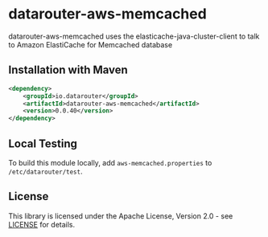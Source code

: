 # datarouter-aws-memcached

datarouter-aws-memcached uses the elasticache-java-cluster-client to talk to Amazon ElastiCache for Memcached database

## Installation with Maven

```xml
<dependency>
	<groupId>io.datarouter</groupId>
	<artifactId>datarouter-aws-memcached</artifactId>
	<version>0.0.40</version>
</dependency>
```

## Local Testing
To build this module locally, add `aws-memcached.properties` to `/etc/datarouter/test`.

## License

This library is licensed under the Apache License, Version 2.0 - see [LICENSE](../LICENSE) for details.
